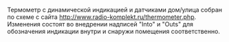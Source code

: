 Термометр с динамической индикацией и датчиками дом/улица собран по схеме с сайта http://www.radio-komplekt.ru/thermometer.php.
Изменения состоят во внедрении надписей "Into" и "Outs" для обозначения индикации внутри и снаружи помещения
соответственно.
